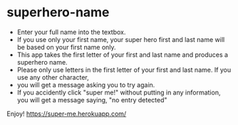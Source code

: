 superhero-name
==============
* Enter your full name into the textbox.
* If you use only your first name, your super hero first and last name will be based on your first name only.
* This app takes the first letter of your first and last name and produces a superhero name. 
* Please only use letters in the first letter of your first and last name. If you use any other character, 
* you will get a message asking you to try again.
* If you accidently click "super me!" without putting in any information, you will get a message saying, "no entry detected"

Enjoy!  https://super-me.herokuapp.com/

